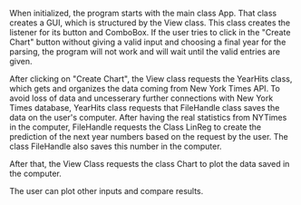When initialized, the program starts with the main class App. That class creates a GUI, which is structured by the View class. This class creates the listener for its button and ComboBox. If the user tries to click in the "Create Chart" button without giving a valid input and choosing a final year for the parsing, the program will not work and will wait until the valid entries are given.

After clicking on "Create Chart", the View class requests the YearHits class, which gets and organizes the data coming from New York Times API. To avoid loss of data and uncesserary further connections with New York Times database, YearHits class requests that FileHandle class saves the data on the user's computer. After having the real statistics from NYTimes in the computer, FileHandle requests the Class LinReg to create the prediction of the next year numbers based on the request by the user. The class FileHandle also saves this number in the computer.

After that, the View Class requests the class Chart to plot the data saved in the computer. 

The user can plot other inputs and compare results.